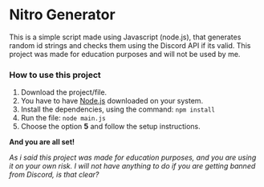 # Nitro Generator

This is a simple script made using Javascript (node.js), that generates random id strings and checks them using the Discord API if its valid. This project was made for education purposes and will not be used by me.

### How to use this project

1. Download the project/file.
2. You have to have [Node.js](https://nodejs.org/en/) downloaded on your system.
3. Install the dependencies, using the command: `npm install`
4. Run the file: `node main.js`
5. Choose the option <b>5</b> and follow the setup instructions.

**And you are all set!**

_As i said this project was made for education purposes, and you are using it on your own risk. I will not have anything to do if you are getting banned from Discord, is that clear?_
